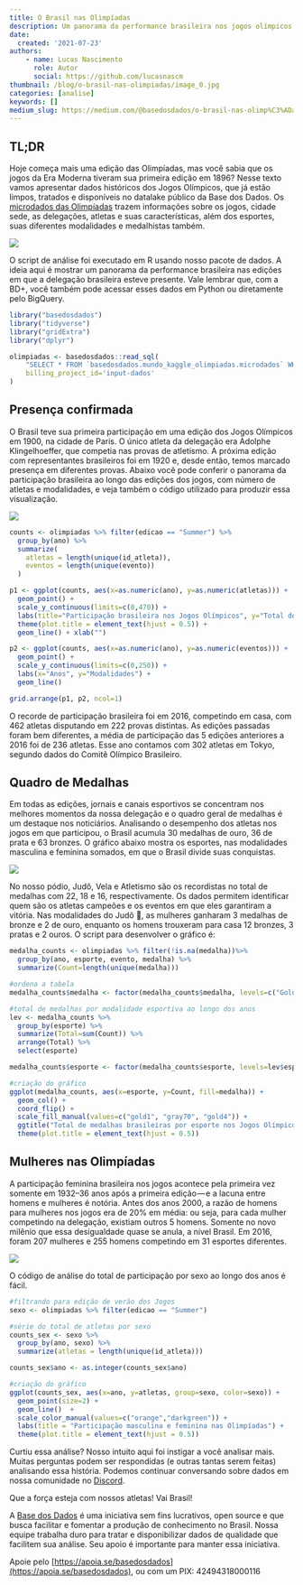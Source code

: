 ```yaml
---
title: O Brasil nas Olimpíadas
description: Um panorama da performance brasileira nos jogos olímpicos ao longo dos anos
date:
  created: '2021-07-23'
authors:
    - name: Lucas Nascimento
      role: Autor
      social: https://github.com/lucasnascm
thumbnail: /blog/o-brasil-nas-olimpiadas/image_0.jpg
categories: [analise]
keywords: []
medium_slug: https://medium.com/@basedosdados/o-brasil-nas-olimp%C3%ADadas-2a3f9960cc69
---
```


## TL;DR

Hoje começa mais uma edição das Olimpíadas, mas você sabia que os jogos da Era Moderna tiveram sua primeira edição em 1896? Nesse texto vamos apresentar dados históricos dos Jogos Olímpicos, que já estão limpos, tratados e disponíveis no datalake público da Base dos Dados. Os [microdados das Olimpíadas](https://basedosdados.org/dataset/mundo-kaggle-olimpiadas) trazem informações sobre os jogos, cidade sede, as delegações, atletas e suas características, além dos esportes, suas diferentes modalidades e medalhistas também.

<Image src="/blog/o-brasil-nas-olimpiadas/image_0.jpg"/>

O script de análise foi executado em R usando nosso pacote de dados. A ideia aqui é mostrar um panorama da performance brasileira nas edições em que a delegação brasileira esteve presente. Vale lembrar que, com a BD+, você também pode acessar esses dados em Python ou diretamente pelo BigQuery.

```r
library("basedosdados")
library("tidyverse")
library("gridExtra")
library("dplyr")

olimpiadas <- basedosdados::read_sql(
    "SELECT * FROM `basedosdados.mundo_kaggle_olimpiadas.microdados` WHERE delegacao = 'BRA'",
    billing_project_id='input-dados'
)
```

## Presença confirmada

O Brasil teve sua primeira participação em uma edição dos Jogos Olímpicos em 1900, na cidade de Paris. O único atleta da delegação era Adolphe Klingelhoeffer, que competia nas provas de atletismo. A próxima edição com representantes brasileiros foi em 1920 e, desde então, temos marcado presença em diferentes provas. Abaixo você pode conferir o panorama da participação brasileira ao longo das edições dos jogos, com número de atletas e modalidades, e veja também o código utilizado para produzir essa visualização.

<Image src="/blog/o-brasil-nas-olimpiadas/image_1.png"/>

```r
counts <- olimpiadas %>% filter(edicao == "Summer") %>%
  group_by(ano) %>%
  summarize(
    atletas = length(unique(id_atleta)),
    eventos = length(unique(evento))
  )

p1 <- ggplot(counts, aes(x=as.numeric(ano), y=as.numeric(atletas))) +
  geom_point() +
  scale_y_continuous(limits=c(0,470)) +
  labs(title="Participação brasileira nos Jogos Olímpicos", y="Total de atletas") +
  theme(plot.title = element_text(hjust = 0.5)) +
  geom_line() + xlab("")

p2 <- ggplot(counts, aes(x=as.numeric(ano), y=as.numeric(eventos))) +
  geom_point() +
  scale_y_continuous(limits=c(0,250)) +
  labs(x="Anos", y="Modalidades") +
  geom_line()

grid.arrange(p1, p2, ncol=1)
```

O recorde de participação brasileira foi em 2016, competindo em casa, com 462 atletas disputando em 222 provas distintas. As edições passadas foram bem diferentes, a média de participação das 5 edições anteriores a 2016 foi de 236 atletas. Esse ano contamos com 302 atletas em Tokyo, segundo dados do Comitê Olímpico Brasileiro.

## Quadro de Medalhas

Em todas as edições, jornais e canais esportivos se concentram nos melhores momentos da nossa delegação e o quadro geral de medalhas é um destaque nos noticiários. Analisando o desempenho dos atletas nos jogos em que participou, o Brasil acumula 30 medalhas de ouro, 36 de prata e 63 bronzes. O gráfico abaixo mostra os esportes, nas modalidades masculina e feminina somados, em que o Brasil divide suas conquistas.

<Image src="/blog/o-brasil-nas-olimpiadas/image_2.png"/>

No nosso pódio, Judô, Vela e Atletismo são os recordistas no total de medalhas com 22, 18 e 16, respectivamente. Os dados permitem identificar quem são os atletas campeões e os eventos em que eles garantiram a vitória. Nas modalidades do Judô 🥋, as mulheres ganharam 3 medalhas de bronze e 2 de ouro, enquanto os homens trouxeram para casa 12 bronzes, 3 pratas e 2 ouros. O script para desenvolver o gráfico é:

```r
medalha_counts <- olimpiadas %>% filter(!is.na(medalha))%>%
  group_by(ano, esporte, evento, medalha) %>% 
  summarize(Count=length(unique(medalha)))

#ordena a tabela
medalha_counts$medalha <- factor(medalha_counts$medalha, levels=c("Gold", "Silver", "Bronze"))

#total de medalhas por modalidade esportiva ao longo dos anos
lev <- medalha_counts %>%
  group_by(esporte) %>%
  summarize(Total=sum(Count)) %>%
  arrange(Total) %>%
  select(esporte)

medalha_counts$esporte <- factor(medalha_counts$esporte, levels=lev$esporte)

#criação do gráfico
ggplot(medalha_counts, aes(x=esporte, y=Count, fill=medalha)) +
  geom_col() +
  coord_flip() +
  scale_fill_manual(values=c("gold1", "gray70", "gold4")) +
  ggtitle("Total de medalhas brasileiras por esporte nos Jogos Olímpicos") +
  theme(plot.title = element_text(hjust = 0.5))
```

## Mulheres nas Olimpíadas

A participação feminina brasileira nos jogos acontece pela primeira vez somente em 1932–36 anos após a primeira edição — e a lacuna entre homens e mulheres é notória. Antes dos anos 2000, a razão de homens para mulheres nos jogos era de 20% em média: ou seja, para cada mulher competindo na delegação, existiam outros 5 homens. Somente no novo milênio que essa desigualdade quase se anula, a nível Brasil. Em 2016, foram 207 mulheres e 255 homens competindo em 31 esportes diferentes.

<Image src="/blog/o-brasil-nas-olimpiadas/image_3.png"/>

O código de análise do total de participação por sexo ao longo dos anos é fácil.

```r
#filtrando para edição de verão dos Jogos
sexo <- olimpiadas %>% filter(edicao == "Summer")

#série do total de atletas por sexo
counts_sex <- sexo %>% 
  group_by(ano, sexo) %>%
  summarize(atletas = length(unique(id_atleta)))

counts_sex$ano <- as.integer(counts_sex$ano)

#criação do gráfico
ggplot(counts_sex, aes(x=ano, y=atletas, group=sexo, color=sexo)) +
  geom_point(size=2) +
  geom_line()  +
  scale_color_manual(values=c("orange","darkgreen")) +
  labs(title = "Participação masculina e feminina nas Olimpíadas") +
  theme(plot.title = element_text(hjust = 0.5))
```

Curtiu essa análise? Nosso intuito aqui foi instigar a você analisar mais. Muitas perguntas podem ser respondidas (e outras tantas serem feitas) analisando essa história. Podemos continuar conversando sobre dados em nossa comunidade no [Discord](https://discord.com/invite/huKWpsVYx4).

Que a força esteja com nossos atletas! Vai Brasil!

A [Base dos Dados](https://basedosdados.org/) é uma iniciativa sem fins lucrativos, open source e que busca facilitar e fomentar a produção de conhecimento no Brasil. Nossa equipe trabalha duro para tratar e disponibilizar dados de qualidade que facilitem sua análise. Seu apoio é importante para manter essa iniciativa.

Apoie pelo [https://apoia.se/basedosdados](https://apoia.se/basedosdados), ou com um PIX: 42494318000116
